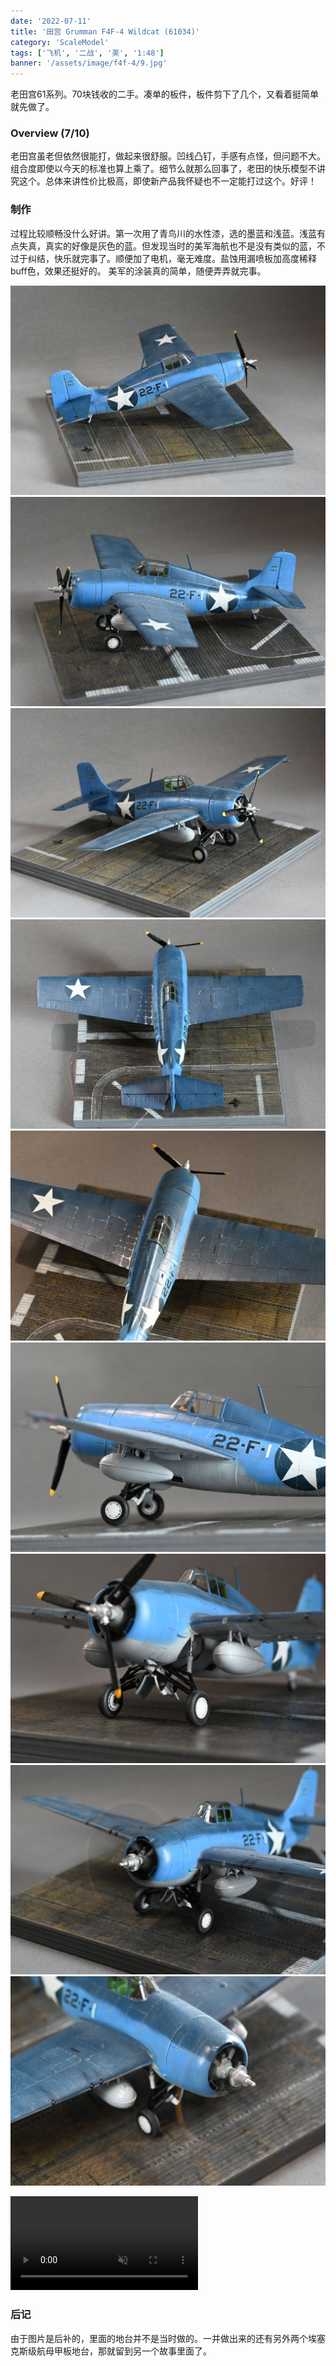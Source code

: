 ```yaml
---
date: '2022-07-11'
title: '田宫 Grumman F4F-4 Wildcat (61034)'
category: 'ScaleModel'
tags: ['飞机', '二战', '美', '1:48']
banner: '/assets/image/f4f-4/9.jpg'
---
```


老田宫61系列。70块钱收的二手。凑单的板件，板件剪下了几个，又看着挺简单就先做了。

### Overview (7/10)

老田宫虽老但依然很能打，做起来很舒服。凹线凸钉，手感有点怪，但问题不大。组合度即使以今天的标准也算上乘了。细节么就那么回事了，老田的快乐模型不讲究这个。总体来讲性价比极高，即使新产品我怀疑也不一定能打过这个。好评！

### 制作

过程比较顺畅没什么好讲。第一次用了青鸟川的水性漆，选的墨蓝和浅蓝。浅蓝有点失真，真实的好像是灰色的蓝。但发现当时的美军海航也不是没有类似的蓝，不过于纠结，快乐就完事了。顺便加了电机，毫无难度。盐蚀用漏喷板加高度稀释buff色，效果还挺好的。
美军的涂装真的简单，随便弄弄就完事。

![box](/assets/image/f4f-4/1.jpg)
![box](/assets/image/f4f-4/2.jpg)
![box](/assets/image/f4f-4/3.jpg)
![box](/assets/image/f4f-4/4.jpg)
![box](/assets/image/f4f-4/5.jpg)
![box](/assets/image/f4f-4/6.jpg)
![box](/assets/image/f4f-4/7.jpg)
![box](/assets/image/f4f-4/8.jpg)
![box](/assets/image/f4f-4/9.jpg)

<video src="/assets/image/f4f-4/f4f.mp4" controls autoplay muted loop></video>

### 后记

由于图片是后补的，里面的地台并不是当时做的。一并做出来的还有另外两个埃塞克斯级航母甲板地台，那就留到另一个故事里面了。